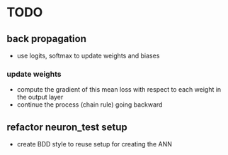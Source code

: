# TODO

## back propagation

* use logits, softmax to update weights and biases

### update weights

* compute the gradient of this mean loss with respect to each weight in the output layer
* continue the process (chain rule) going backward

## refactor neuron_test setup

* create BDD style to reuse setup for creating the ANN
